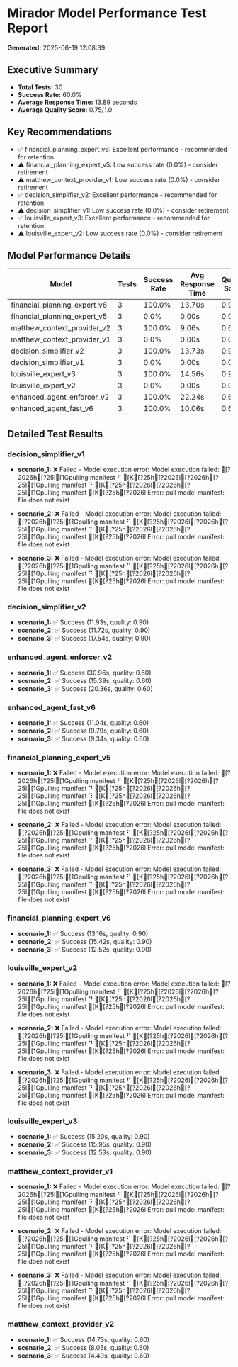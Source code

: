 # Mirador Model Performance Test Report

**Generated:** 2025-06-19 12:08:39

## Executive Summary

- **Total Tests:** 30
- **Success Rate:** 60.0%
- **Average Response Time:** 13.89 seconds
- **Average Quality Score:** 0.75/1.0

## Key Recommendations

- ✅ financial_planning_expert_v6: Excellent performance - recommended for retention
- ⚠️  financial_planning_expert_v5: Low success rate (0.0%) - consider retirement
- ⚠️  matthew_context_provider_v1: Low success rate (0.0%) - consider retirement
- ✅ decision_simplifier_v2: Excellent performance - recommended for retention
- ⚠️  decision_simplifier_v1: Low success rate (0.0%) - consider retirement
- ✅ louisville_expert_v3: Excellent performance - recommended for retention
- ⚠️  louisville_expert_v2: Low success rate (0.0%) - consider retirement

## Model Performance Details

| Model | Tests | Success Rate | Avg Response Time | Quality Score | Overall Score |
|-------|-------|--------------|-------------------|---------------|---------------|
| financial_planning_expert_v6 | 3 | 100.0% | 13.70s | 0.90 | 0.83 |
| financial_planning_expert_v5 | 3 | 0.0% | 0.00s | 0.00 | 0.30 |
| matthew_context_provider_v2 | 3 | 100.0% | 9.06s | 0.60 | 0.79 |
| matthew_context_provider_v1 | 3 | 0.0% | 0.00s | 0.00 | 0.30 |
| decision_simplifier_v2 | 3 | 100.0% | 13.73s | 0.90 | 0.83 |
| decision_simplifier_v1 | 3 | 0.0% | 0.00s | 0.00 | 0.30 |
| louisville_expert_v3 | 3 | 100.0% | 14.56s | 0.90 | 0.82 |
| louisville_expert_v2 | 3 | 0.0% | 0.00s | 0.00 | 0.30 |
| enhanced_agent_enforcer_v2 | 3 | 100.0% | 22.24s | 0.60 | 0.66 |
| enhanced_agent_fast_v6 | 3 | 100.0% | 10.06s | 0.60 | 0.78 |

## Detailed Test Results

### decision_simplifier_v1

- **scenario_1:** ❌ Failed - Model execution error: Model execution failed: [?2026h[?25l[1Gpulling manifest ⠋ [K[?25h[?2026l[?2026h[?25l[1Gpulling manifest ⠙ [K[?25h[?2026l[?2026h[?25l[1Gpulling manifest [K[?25h[?2026l
Error: pull model manifest: file does not exist

- **scenario_2:** ❌ Failed - Model execution error: Model execution failed: [?2026h[?25l[1Gpulling manifest ⠋ [K[?25h[?2026l[?2026h[?25l[1Gpulling manifest ⠙ [K[?25h[?2026l[?2026h[?25l[1Gpulling manifest [K[?25h[?2026l
Error: pull model manifest: file does not exist

- **scenario_3:** ❌ Failed - Model execution error: Model execution failed: [?2026h[?25l[1Gpulling manifest ⠋ [K[?25h[?2026l[?2026h[?25l[1Gpulling manifest ⠙ [K[?25h[?2026l[?2026h[?25l[1Gpulling manifest [K[?25h[?2026l
Error: pull model manifest: file does not exist

### decision_simplifier_v2

- **scenario_1:** ✅ Success (11.93s, quality: 0.90)
- **scenario_2:** ✅ Success (11.72s, quality: 0.90)
- **scenario_3:** ✅ Success (17.54s, quality: 0.90)
### enhanced_agent_enforcer_v2

- **scenario_1:** ✅ Success (30.96s, quality: 0.60)
- **scenario_2:** ✅ Success (15.39s, quality: 0.60)
- **scenario_3:** ✅ Success (20.36s, quality: 0.60)
### enhanced_agent_fast_v6

- **scenario_1:** ✅ Success (11.04s, quality: 0.60)
- **scenario_2:** ✅ Success (9.79s, quality: 0.60)
- **scenario_3:** ✅ Success (9.34s, quality: 0.60)
### financial_planning_expert_v5

- **scenario_1:** ❌ Failed - Model execution error: Model execution failed: [?2026h[?25l[1Gpulling manifest ⠋ [K[?25h[?2026l[?2026h[?25l[1Gpulling manifest ⠙ [K[?25h[?2026l[?2026h[?25l[1Gpulling manifest ⠹ [K[?25h[?2026l[?2026h[?25l[1Gpulling manifest [K[?25h[?2026l
Error: pull model manifest: file does not exist

- **scenario_2:** ❌ Failed - Model execution error: Model execution failed: [?2026h[?25l[1Gpulling manifest ⠋ [K[?25h[?2026l[?2026h[?25l[1Gpulling manifest ⠙ [K[?25h[?2026l[?2026h[?25l[1Gpulling manifest [K[?25h[?2026l
Error: pull model manifest: file does not exist

- **scenario_3:** ❌ Failed - Model execution error: Model execution failed: [?2026h[?25l[1Gpulling manifest ⠋ [K[?25h[?2026l[?2026h[?25l[1Gpulling manifest ⠙ [K[?25h[?2026l[?2026h[?25l[1Gpulling manifest [K[?25h[?2026l
Error: pull model manifest: file does not exist

### financial_planning_expert_v6

- **scenario_1:** ✅ Success (13.16s, quality: 0.90)
- **scenario_2:** ✅ Success (15.42s, quality: 0.90)
- **scenario_3:** ✅ Success (12.52s, quality: 0.90)
### louisville_expert_v2

- **scenario_1:** ❌ Failed - Model execution error: Model execution failed: [?2026h[?25l[1Gpulling manifest ⠋ [K[?25h[?2026l[?2026h[?25l[1Gpulling manifest ⠙ [K[?25h[?2026l[?2026h[?25l[1Gpulling manifest [K[?25h[?2026l
Error: pull model manifest: file does not exist

- **scenario_2:** ❌ Failed - Model execution error: Model execution failed: [?2026h[?25l[1Gpulling manifest ⠋ [K[?25h[?2026l[?2026h[?25l[1Gpulling manifest ⠙ [K[?25h[?2026l[?2026h[?25l[1Gpulling manifest [K[?25h[?2026l
Error: pull model manifest: file does not exist

- **scenario_3:** ❌ Failed - Model execution error: Model execution failed: [?2026h[?25l[1Gpulling manifest ⠋ [K[?25h[?2026l[?2026h[?25l[1Gpulling manifest ⠙ [K[?25h[?2026l[?2026h[?25l[1Gpulling manifest [K[?25h[?2026l
Error: pull model manifest: file does not exist

### louisville_expert_v3

- **scenario_1:** ✅ Success (15.20s, quality: 0.90)
- **scenario_2:** ✅ Success (15.95s, quality: 0.90)
- **scenario_3:** ✅ Success (12.53s, quality: 0.90)
### matthew_context_provider_v1

- **scenario_1:** ❌ Failed - Model execution error: Model execution failed: [?2026h[?25l[1Gpulling manifest ⠋ [K[?25h[?2026l[?2026h[?25l[1Gpulling manifest ⠙ [K[?25h[?2026l[?2026h[?25l[1Gpulling manifest [K[?25h[?2026l
Error: pull model manifest: file does not exist

- **scenario_2:** ❌ Failed - Model execution error: Model execution failed: [?2026h[?25l[1Gpulling manifest ⠋ [K[?25h[?2026l[?2026h[?25l[1Gpulling manifest ⠙ [K[?25h[?2026l[?2026h[?25l[1Gpulling manifest [K[?25h[?2026l
Error: pull model manifest: file does not exist

- **scenario_3:** ❌ Failed - Model execution error: Model execution failed: [?2026h[?25l[1Gpulling manifest ⠋ [K[?25h[?2026l[?2026h[?25l[1Gpulling manifest ⠙ [K[?25h[?2026l[?2026h[?25l[1Gpulling manifest [K[?25h[?2026l
Error: pull model manifest: file does not exist

### matthew_context_provider_v2

- **scenario_1:** ✅ Success (14.73s, quality: 0.60)
- **scenario_2:** ✅ Success (8.05s, quality: 0.60)
- **scenario_3:** ✅ Success (4.40s, quality: 0.60)
